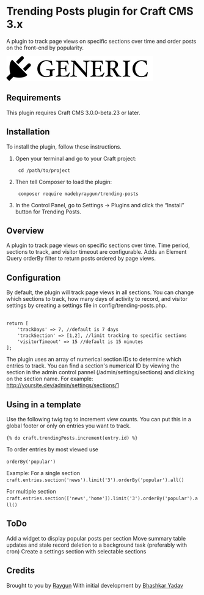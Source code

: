 # Trending Posts plugin for Craft CMS 3.x

A plugin to track page views on specific sections over time and order posts on the front-end by popularity.

![Screenshot](resources/img/plugin-logo.png)

## Requirements

This plugin requires Craft CMS 3.0.0-beta.23 or later.

## Installation

To install the plugin, follow these instructions.

1. Open your terminal and go to your Craft project:

        cd /path/to/project

2. Then tell Composer to load the plugin:

        composer require madebyraygun/trending-posts

3. In the Control Panel, go to Settings → Plugins and click the “Install” button for Trending Posts.

## Overview

A plugin to track page views on specific sections over time. Time period, sections to track, and visitor timeout are configurable. Adds an Element Query orderBy filter to return posts ordered by page views.

## Configuration

By default, the plugin will track page views in all sections. You can change which sections to track, how many days of activity to record, and visitor settings by creating a settings file in config/trending-posts.php. 

```<?php

return [
    'trackDays' => 7, //default is 7 days
    'trackSection' => [1,2], //limit tracking to specific sections
    'visitorTimeout' => 15 //default is 15 minutes
];
```

The plugin uses an array of numerical section IDs to determine which entries to track. You can find a section's numerical ID by viewing the section in the admin control pannel (/admin/settings/sections) and clicking on the section name. For example: http://yoursite.dev/admin/settings/sections/1

## Using in a template

Use the following twig tag to increment view counts. You can put this in a global footer or only on entries you want to track.

`{% do craft.trendingPosts.increment(entry.id) %}`

To order entries by most viewed use

`orderBy('popular')`

Example:
For a single section
`craft.entries.section('news').limit('3').orderBy('popular').all()`

For multiple section
`craft.entries.section(['news','home']).limit('3').orderBy('popular').all()`

## ToDo

Add a widget to display popular posts per section
Move summary table updates and stale record deletion to a background task (preferably with cron)
Create a settings section with selectable sections

## Credits

Brought to you by [Raygun](https://madebyraygun.com)
With initial development by [Bhashkar Yadav](http://sidd3.com)

